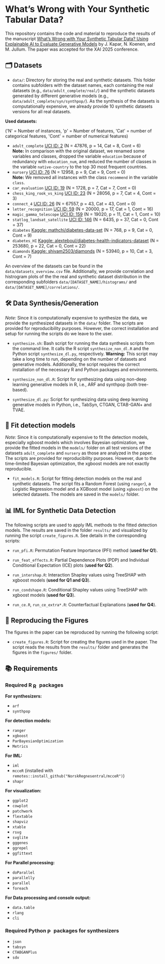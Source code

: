 # What’s Wrong with Your Synthetic Tabular Data?

This repository contains the code and material to reproduce the results of the 
manuscript [What’s Wrong with Your Synthetic Tabular Data? Using Explainable AI 
to Evaluate Generative Models](https://arxiv.org/abs/2504.20687) by J. Kapar, N. Koenen, and M. Jullum. The paper was accepted for the XAI 2025 conference.

## 🗂️ Datasets

- `data/`: Directory for storing the real and synthetic datasets. This folder
  contains subfolders with the dataset names, each containing the real datasets
  (e.g., `data/adult_complete/real/`) and the synthetic datasets generated by
  different generative models (e.g., `data/adult_complete/syn/synthpop/`).
  As the synthesis of the datasets is computationally expensive, we already
  provide 10 synthetic datasets versions for all real datasets.
  
**Used datasets:**

('N' = Number of instances, 'p' = Number of features, 'Cat' = number of categorical features, 'Cont' = number of numerical features)

- `adult_complete` [UCI ID: 2](https://archive.ics.uci.edu/dataset/2/adult) (N = 47876, p = 14, Cat = 8, Cont = 6)  
  **Note:** In comparison with the original dataset, we renamed some variables 
  and classes, dropped the variable `education`
  because of redundancy with `education_num`, and reduced the number of classes in
  the variable `native-country` to the top 30 most frequent countries.
- `nursery` [UCI ID: 76](https://archive.ics.uci.edu/dataset/76/nursery) (N = 12958, p = 9, Cat = 9, Cont = 0)  
  **Note:** We removed all instances with the class `recommend` in the variable 
  `class`.
- `car_evaluation` [UCI ID: 19](https://archive.ics.uci.edu/dataset/19/car+evaluation) (N =   1728, p =  7, Cat =  7, Cont =  0)
- `chess_king_rook_vs_king` [UCI ID: 23](https://archive.ics.uci.edu/dataset/23/chess+king+rook+vs+king) (N = 28056, p = 7, Cat = 4, Cont = 3)
- `connect_4` [UCI ID: 26](https://archive.ics.uci.edu/dataset/26/connect+4) (N = 67557, p = 43, Cat = 43, Cont = 0)
- `letter_recognition` [UCI ID: 59](https://archive.ics.uci.edu/dataset/59/letter+recognition) (N = 20000, p = 17, Cat = 1, Cont = 16)
- `magic_gamma_telescope` [UCI ID: 159](https://archive.ics.uci.edu/dataset/159/magic+gamma+telescope) (N = 19020, p = 11, Cat = 1, Cont = 10)
- `statlog_landsat_satellite` [UCI ID: 146](https://archive.ics.uci.edu/dataset/146/statlog+landsat+satellite) (N = 6435, p = 37, Cat = 0, Cont = 37)
- `diabetes` [Kaggle: mathchi/diabetes-data-set](https://www.kaggle.com/datasets/mathchi/diabetes-data-set) (N = 768, p = 9, Cat = 0, Cont = 9)
- `diabetes_HI` [Kaggle: alexteboul/diabetes-health-indicators-dataset](https://www.kaggle.com/datasets/alexteboul/diabetes-health-indicators-dataset) (N = 253680, p = 22, Cat = 0, Cont = 22)
- `diamonds` [Kaggle: shivam2503/diamonds](https://www.kaggle.com/datasets/shivam2503/diamonds)  (N = 53940, p = 10, Cat = 3, Cont = 7)



An overview of the datasets can be found in the `data/datasets_overview.csv` 
file. Additionally, we provide correlation and histrogram plots of the the real 
and synthetic dataset distribution in the corresponding subfolders 
`data/[DATASET_NAME]/histograms/` and `data/[DATASET_NAME]/correlations/`.

## 🛠️ Data Synthesis/Generation

*Note:* Since it is computationally expensive to synthesize the data, we provide
the synthesized datasets in the `data/` folder. The scripts are provided for
reproducibility purposes. However, the correct installation and setup for
running the scripts do we leave to the user.

- `synthesize.sh`: Bash script for running the data synthesis scripts from
  the command line. It calls the R script `synthesize_non_dl.R` and the Python
  script `synthesize_dl.py`, respectively. 
  **Warning:** This script may take a long time to run, depending on the number
  of datasets and generative models. Additionally, the script requires the
  correct installation of the necessary R and Python packages and environments.

- `synthesize_non_dl.R`: Script for synthesizing data using non-deep learning 
  generative models in R, i.e., ARF and synthpop (both tree-based).

- `synthesize_dl.py`: Script for synthesizing data using deep learning generative
  models in Python, i.e., TabSyn, CTGAN, CTAB-GAN+ and TVAE.
  
## 🧠 Fit detection models

*Note:* Since it is computationally expensive to fit the detection models, 
especially xgboost models which involves Bayesian optimization, we provide the
fitted models in the `models/` folder on all test versions of the datasets
`adult_complete` and `nursery` as those are analyzed in the paper. The scripts
are provided for reproducibility purposes. However, due to the time-limited
Bayesian optimization, the xgboost models are not exactly reproducible.

- `fit_models.R`: Script for fitting detection models on the real and synthetic
  datasets. The script fits a Random Forest (using `ranger`), a Logistic 
  Regression model and a XGBoost model (using `xgboost`) on the selected
  datasets. The models are saved in the `models/` folder.

## 📊 IML for Synthetic Data Detection

The following scripts are used to apply IML methods to the fitted detection 
models. The results are saved in the folder `results/` and visualized by
running the script `create_figures.R`. 
See details in the corresponding scripts:

- `run_pfi.R`: Permutation Feature Importance (PFI) method (**used for Q1**).

- `run_feat_effects.R`: Partial Dependence Plots (PDP) and Individual Conditional
  Expectation (ICE) plots (**used for Q2**).

- `run_intershap.R`: Interaction Shapley values using TreeSHAP with xgboost 
  models (**used for Q1 and Q3**).
  
- `run_condshape.R`: Conditional Shapley values using TreeSHAP with xgboost 
  models (**used for Q3**).
  
- `run_ce.R`, `run_ce_extra*.R`: Counterfactual Explanations (**used for Q4**).

## 🚀 Reproducing the Figures

The figures in the paper can be reproduced by running the following script:

- `create_figures.R`: Script for creating the figures used in the paper. The
  script reads the results from the `results/` folder and generates the figures
  in the `figures/` folder.
  

## 📚 Requirements

### Required R <img src="https://www.r-project.org/Rlogo.png" alt="R logo" style="height: 1em; vertical-align: middle;"> packages

**For synthesizers:**

- `arf`
- `synthpop`

**For detection models:**

- `ranger`
- `xgboost`
- `ParBayesianOptimization`
- `Metrics`

**For IML:**

- `iml`
- `mcceR` (installed with `remotes::install_github("NorskRegnesentral/mcceR")`)
- `shapr`

**For visualization:**

- `ggplot2`
- `cowplot`
- `patchwork`
- `flextable`
- `shapviz`
- `xtable`
- `rsvg`
- `svglite`
- `gggenes`
- `ggrepel`
- `ggfittext`


**For Parallel processing:**

- `doParallel`
- `parallelly`
- `parallel`
- `foreach`

**For Data processing and console output:**

- `data.table`
- `rlang`
- `cli`

### Required Python <img src="https://s3.dualstack.us-east-2.amazonaws.com/pythondotorg-assets/media/community/logos/python-logo-only.png" alt="Python logo" style="height: 1em; vertical-align: middle;"> packages for synthesizers

- `json`
- `tabsyn`
- `CTABGANPlus`
- `sdv`
